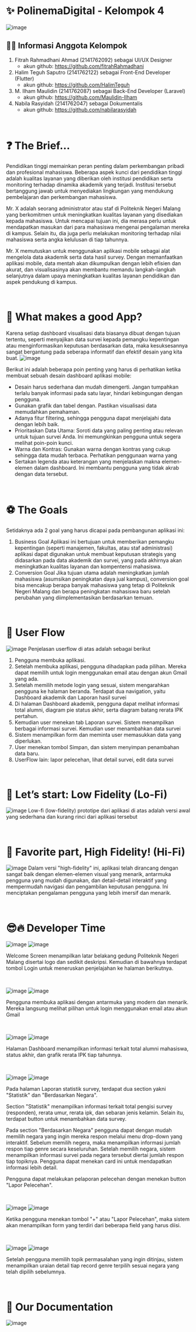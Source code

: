 #  ✨ PolinemaDigital - Kelompok 4
![image](./Images/Thumbnail.png)

##
## 🧑‍💻 Informasi Anggota Kelompok
1. Fitrah Rahmadhani Ahmad (2141762092) sebagai UI/UX Designer
   - akun github: https://github.com/fitrahRahmadhani
2. Halim Teguh Saputro (2141762122) sebagai Front-End Developer (Flutter) 
   - akun github: https://github.com/HalimTeguh
3. M. Ilham Maulidin (2141762087) sebagai Back-End Developer (Laravel)
   - akun github: https://github.com/Maulidin-Ilham
5. Nabila Rasyidah (2141762047) sebagai Dokumentalis
   - akun github: https://github.com/nabilarasyidah

&nbsp;

#
# ❓ The Brief…

Pendidikan tinggi memainkan peran penting dalam perkembangan pribadi dan profesional mahasiswa. Beberapa aspek kunci dari pendidikan tinggi adalah kualitas layanan yang diberikan oleh institusi pendidikan serta monitoring terhadap dinamika akademik yang terjadi. Institusi tersebut bertanggung jawab untuk menyediakan lingkungan yang mendukung pembelajaran dan perkembangan mahasiswa.

Mr. X adalah seorang administrator atau staf di Politeknik Negeri Malang yang berkomitmen untuk meningkatkan kualitas layanan yang disediakan kepada mahasiswa. Untuk mencapai tujuan ini, dia merasa perlu untuk mendapatkan masukan dari para mahasiswa mengenai pengalaman mereka di kampus. Selain itu, dia juga perlu melakukan monitoring terhadap nilai mahasiswa serta angka kelulusan di tiap tahunnya.

Mr. X memutuskan untuk menggunakan aplikasi mobile sebagai alat mengelola data akademik serta data hasil survey. Dengan memanfaatkan aplikasi mobile, data mentah akan dikumpulkan dengan lebih efisien dan akurat, dan visualisasinya akan membantu memandu langkah-langkah selanjutnya dalam upaya meningkatkan kualitas layanan pendidikan dan aspek pendukung di kampus.

&nbsp;

#
# 🤔 What makes a good App?
Karena setiap dashboard visualisasi data biasanya dibuat dengan tujuan tertentu, seperti menyajikan data survei kepada pemangku kepentingan atau menginformasikan keputusan berdasarkan data, maka kesuksesannya sangat bergantung pada seberapa informatif dan efektif desain yang kita buat.
![image](./Images/UserCenteredDesign.png)

Berikut ini adalah beberapa poin penting yang harus di perhatikan ketika membuat sebuah desain dashboard aplikasi mobile:
- Desain harus sederhana dan mudah dimengerti. Jangan tumpahkan terlalu banyak informasi pada satu layar, hindari kebingungan dengan pengguna.
- Gunakan grafik dan tabel dengan. Pastikan visualisasi data memudahkan pemahaman.
- Adanya fitur filtering, sehingga pengguna dapat menjelajahi data dengan lebih baik.
- Prioritaskan Data Utama: Soroti data yang paling penting atau relevan untuk tujuan survei Anda. Ini memungkinkan pengguna untuk segera melihat poin-poin kunci.
- Warna dan Kontras: Gunakan warna dengan kontras yang cukup sehingga data mudah terbaca. Perhatikan penggunaan warna yang
- Sertakan legenda atau keterangan yang menjelaskan makna elemen-elemen dalam dashboard. Ini membantu pengguna yang tidak akrab dengan data tersebut.

&nbsp;

#
# ⚽ The Goals
Setidaknya ada 2 goal yang harus dicapai pada pembangunan aplikasi ini:
1. Business Goal
Aplikasi ini bertujuan untuk memberikan pemangku kepentingan (seperti manajemen, fakultas, atau staf administrasi) aplikasi dapat digunakan untuk membuat keputusan strategis yang didasarkan pada data akademik dan  survei, yang pada akhirnya akan meningkatkan kualitas layanan dan kompentensi mahasiswa.
2. Conversion Goal
Jika tujuan utama adalah meningkatkan jumlah mahasiswa (asumsikan peningkatan daya jual kampus), conversion goal bisa mencakup berapa banyak mahasiswa yang tetap di Politeknik Negeri Malang dan berapa peningkatan mahasiswa baru setelah perubahan yang diimplementasikan berdasarkan temuan.

&nbsp;

#
# 🧩 User Flow
![image](./Images/UserFlow.png)
Penjelasan userflow di atas adalah sebagai berikut
1. Pengguna membuka aplikasi.
2. Setelah membuka aplikasi, pengguna dihadapkan pada pilihan. Mereka dapat memilih untuk login menggunakan email atau dengan akun Gmail yang ada.
3. Setelah memilih metode login yang sesuai, sistem mengarahkan pengguna ke halaman beranda. Terdapat dua navigation, yaitu Dashboard akademik dan Laporan hasil survei
4. Di halaman Dashboard akademik, pengguna dapat melihat informasi total alumni, diagram pie status akhir, serta diagram batang rerata IPK pertahun.
5. Kemudian user menekan tab Laporan survei. Sistem menampilkan berbagai informasi survei. Kemudian user menambahkan data survei
6. Sistem menampilkan form dan meminta user memasukkan data yang diperlukan.
7. User menekan tombol Simpan, dan sistem menyimpan penambahan data baru.
8. UserFlow lain: lapor pelecehan, lihat detail survei, edit data survei

&nbsp;

#
# 🧪 Let’s start: Low Fidelity (Lo-Fi)
![image](./Images/LowFi.png)
Low-fi (low-fidelity) prototipe dari aplikasi di atas adalah versi awal yang sederhana dan kurang rinci dari aplikasi tersebut

&nbsp;

# 🎴 Favorite part, High Fidelity! (Hi-Fi)
![image](./Images/HiFi.png)
Dalam versi "high-fidelity" ini, aplikasi telah dirancang dengan sangat baik dengan elemen-elemen visual yang menarik, antarmuka pengguna yang mudah digunakan, dan detail-detail interaktif yang mempermudah navigasi dan pengambilan keputusan pengguna. Ini menciptakan pengalaman pengguna yang lebih imersif dan menarik.

&nbsp;

#
# 😎🔥 Developer Time
![image](./Images/Welcome.png)
![image](./Images/WelcomePage.png)

Welcome Screen menampilkan latar belakang gedung Politeknik Negeri Malang disertai logo dan sedikit deskripsi. Kemudian di bawahnya terdapat tombol Login untuk meneruskan penjelajahan ke halaman berikutnya.


&nbsp;

![image](./Images/Login.png)
![image](./Images/LoginPage.png)

Pengguna membuka aplikasi dengan antarmuka yang modern dan menarik. Mereka langsung melihat pilihan untuk login menggunakan email atau akun Gmail

&nbsp;

![image](./Images/DashboardAkademik.png)
![image](./Images/iPhoneAkademik.png)

Halaman Dashboard menampilkan informasi terkait total alumni mahasiswa, status akhir, dan grafik rerata IPK tiap tahunnya.

&nbsp;

![image](./Images/Statistik.png)
![image](./Images/iPhoneStatistic.png)

Pada halaman Laporan statistik survey, terdapat dua section yakni "Statistik" dan "Berdasarkan Negara".

Section "Statistik" menampilkan informasi terkait total pengisi survey (responden), rerata umur, rerata ipk, dan sebaran jenis kelamin. Selain itu, terdapat button untuk menambahkan data survey.

Pada section "Berdasarkan Negara" pengguna dapat dengan mudah memilih negara yang ingin mereka respon melalui menu drop-down yang interaktif. Sebelum memilih negera, maka menampilkan informasi jumlah respon tiap genre secara keseluruhan.
Setelah memilih negara, sistem menampilkan informasi survei pada negara tersebut diertai jumlah respon tiap topiknya. Pengguna dapat menekan card ini untuk mendapatkan informasi lebih detail.

Pengguna dapat melakukan pelaporan pelecehan dengan menekan button "Lapor Pelecehan".

&nbsp;

![image](./Images/Form.png)
![image](./Images/iPhoneForm.png)

Ketika pengguna menekan tombol "+" atau "Lapor Pelecehan", maka sistem akan menampilkan form yang terdiri dari beberapa field yang harus diisi.

&nbsp;

![image](./Images/DetailStatistik.png)
![image](./Images/DetailPage.png)

Setelah pengguna memilih topik permasalahan yang ingin ditinjau, sistem menampilkan uraian detail tiap record genre terpilih sesuai negara yang telah dipilih sebelumnya.

&nbsp;

#
# 📸 Our Documentation
![image](./Images/Documentation.png)

